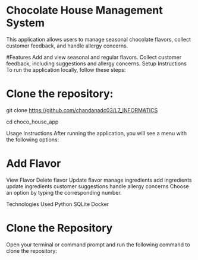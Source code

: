 # Chocolate House Management System
This application allows users to manage seasonal chocolate flavors, collect customer feedback, and handle allergy concerns.

#Features
Add and view seasonal and regular flavors.
Collect customer feedback, including suggestions and allergy concerns.
Setup Instructions
To run the application locally, follow these steps:

# Clone the repository:
git clone https://github.com/chandanadc03/L7_INFORMATICS 

cd choco_house_app

Usage Instructions
After running the application, you will see a menu with the following options:

# Add Flavor
View Flavor
Delete flavor
Update flavor
manage ingredients
add ingredients
update ingredients
customer suggestions
handle allergy concerns
Choose an option by typing the corresponding number.

Technologies Used
Python
SQLite
Docker

# Clone the Repository
Open your terminal or command prompt and run the following command to clone the repository:
